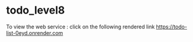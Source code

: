 # todo_level8
To view the web service : click on the following rendered link
https://todo-list-0eyd.onrender.com
